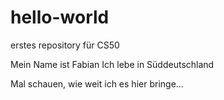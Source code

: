 # hello-world
erstes repository für CS50

Mein Name ist Fabian
Ich lebe in Süddeutschland

Mal schauen, wie weit ich es hier bringe...
